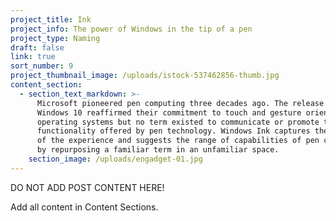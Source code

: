 ```yaml
---
project_title: Ink
project_info: The power of Windows in the tip of a pen
project_type: Naming
draft: false
link: true
sort_number: 9
project_thumbnail_image: /uploads/istock-537462856-thumb.jpg
content_section:
  - section_text_markdown: >-
      Microsoft pioneered pen computing three decades ago. The release of
      Windows 10 reaffirmed their commitment to touch and gesture oriented
      operating systems but no term existed to communicate or promote the added
      functionality offered by pen technology. Windows Ink captures the essence
      of the experience and suggests the range of capabilities of pen computing
      by repurposing a familiar term in an unfamiliar space.
    section_image: /uploads/engadget-01.jpg
---
```



DO NOT ADD POST CONTENT HERE!

Add all content in Content Sections.